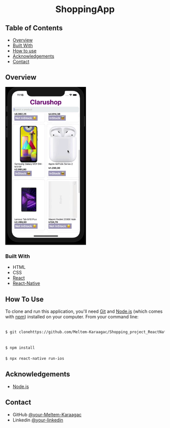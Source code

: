 

<h1 align="center">ShoppingApp</h1>




## Table of Contents

- [Overview](#overview)
- [Built With](#built-with)
- [How to use](#how-to-use)
- [Acknowledgements](#acknowledgements)
- [Contact](#contact)

<!-- OVERVIEW -->

## Overview
<img src="overview/shopping.gif" height=500, />
<!-- ![screenshot](overview/1.gif) -->


### Built With



- HTML
- CSS
- [React](https://reactjs.org/)
- [React-Native](https://reactnative.dev/)


## How To Use



To clone and run this application, you'll need [Git](https://git-scm.com) and [Node.js](https://nodejs.org/en/download/) (which comes with [npm](http://npmjs.com)) installed on your computer. From your command line:

```bash

$ git clonehttps://github.com/Meltem-Karaagac/Shopping_project_ReactNative


$ npm install

$ npx react-native run-ios

```


## Acknowledgements



- [Node.js](https://nodejs.org/)

## Contact

- GitHub [@your-Meltem-Karaagac](https://github.com/Meltem-Karaagac)
- Linkedin [@your-linkedin](https://www.linkedin.com/in/meltem-karaagac/)

